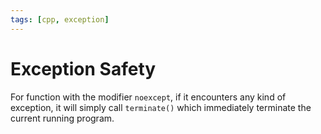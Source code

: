 ```yaml
---
tags: [cpp, exception]
---
```


# Exception Safety

For function with the modifier `noexcept`, if it encounters any kind of
exception, it will simply call `terminate()` which immediately terminate the
current running program.
